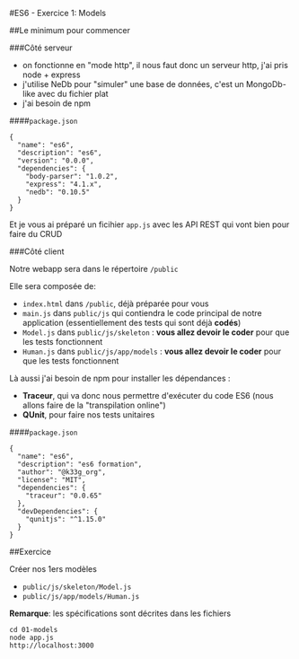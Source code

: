 #ES6 - Exercice 1: Models

##Le minimum pour commencer

###Côté serveur

- on fonctionne en "mode http", il nous faut donc un serveur http, j'ai pris node + express
- j'utilise NeDb pour "simuler" une base de données, c'est un MongoDb-like avec du fichier plat
- j'ai besoin de npm

####`package.json`

    {
      "name": "es6",
      "description": "es6",
      "version": "0.0.0",
      "dependencies": {
        "body-parser": "1.0.2",
        "express": "4.1.x",
        "nedb": "0.10.5"
      }
    }

Et je vous ai préparé un ficihier `app.js` avec les API REST qui vont bien pour faire du CRUD

###Côté client

Notre webapp sera dans le répertoire `/public`

Elle sera composée de:

- `index.html` dans `/public`, déjà préparée pour vous
- `main.js` dans `public/js` qui contiendra le code principal de notre application (essentiellement des tests qui sont déjà **codés**)
- `Model.js` dans `public/js/skeleton` : **vous allez devoir le coder** pour que les tests fonctionnent
- `Human.js` dans `public/js/app/models` : **vous allez devoir le coder** pour que les tests fonctionnent

Là aussi j'ai besoin de npm pour installer les dépendances :

- **Traceur**, qui va donc nous permettre d'exécuter du code ES6 (nous allons faire de la "transpilation online")
- **QUnit**, pour faire nos tests unitaires

####`package.json`

    {
      "name": "es6",
      "description": "es6 formation",
      "author": "@k33g_org",
      "license": "MIT",
      "dependencies": {
        "traceur": "0.0.65"
      },
      "devDependencies": {
        "qunitjs": "^1.15.0"
      }
    }

##Exercice

Créer nos 1ers modèles

- `public/js/skeleton/Model.js`
- `public/js/app/models/Human.js`

**Remarque**: les spécifications sont décrites dans les fichiers

    cd 01-models
    node app.js
    http://localhost:3000
